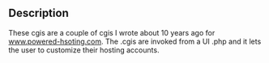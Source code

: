Description
-----------

These cgis are a couple of cgis I wrote about 10 years ago for www.powered-hsoting.com. The .cgis are invoked from a UI .php and it lets the user to customize their hosting accounts.